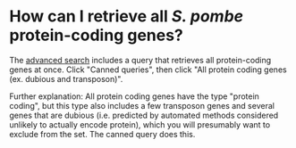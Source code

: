 # How can I retrieve all *S. pombe* protein-coding genes?
<!-- pombase_categories: Datasets,Genome statistics and lists,Querying/Searching -->



The [advanced search](/query) includes a query that retrieves all
protein-coding genes at once. Click "Canned queries", then click "All
protein coding genes (ex. dubious and transposon)".

Further explanation: All protein coding genes have the type "protein
coding", but this type also includes a few transposon genes and
several genes that are dubious (i.e.  predicted by automated methods
considered unlikely to actually encode protein), which you will
presumably want to exclude from the set. The canned query does this.

<!--
Query link: [Protein-coding genes (excluding 'dubious' and 'transposon' status)](/spombe/query/builder?filter=37&value=%5B%7B) 
-->
